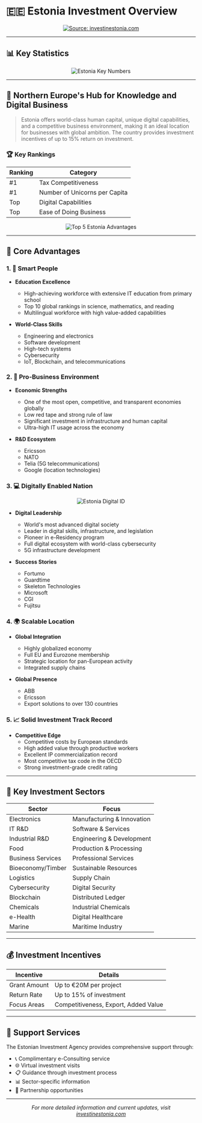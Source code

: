 # 🇪🇪 Estonia Investment Overview

<div align="center">

[![Source: investinestonia.com](https://img.shields.io/badge/Source-investinestonia.com-blue)](https://investinestonia.com/)

</div>

---

## 📊 Key Statistics

<div align="center">

![Estonia Key Numbers](Estonia_numbers.png)

</div>

---

## 🌟 Northern Europe's Hub for Knowledge and Digital Business

> Estonia offers world-class human capital, unique digital capabilities, and a competitive business environment, making it an ideal location for businesses with global ambition. The country provides investment incentives of up to 15% return on investment.

### 🏆 Key Rankings

<div align="center">

| Ranking | Category |
|---------|----------|
| #1 | Tax Competitiveness |
| #1 | Number of Unicorns per Capita |
| Top | Digital Capabilities |
| Top | Ease of Doing Business |

</div>

<div align="center">

![Top 5 Estonia Advantages](top-5_Estonia.jpg)

</div>

---

## 💪 Core Advantages

### 1. 👥 Smart People

- **Education Excellence**
  - High-achieving workforce with extensive IT education from primary school
  - Top 10 global rankings in science, mathematics, and reading
  - Multilingual workforce with high value-added capabilities

- **World-Class Skills**
  - Engineering and electronics
  - Software development
  - High-tech systems
  - Cybersecurity
  - IoT, Blockchain, and telecommunications

### 2. 🏢 Pro-Business Environment

- **Economic Strengths**
  - One of the most open, competitive, and transparent economies globally
  - Low red tape and strong rule of law
  - Significant investment in infrastructure and human capital
  - Ultra-high IT usage across the economy

- **R&D Ecosystem**
  - Ericsson
  - NATO
  - Telia (5G telecommunications)
  - Google (location technologies)

### 3. 💻 Digitally Enabled Nation

<div align="center">

![Estonia Digital ID](EstoniaID.jpg)

</div>

- **Digital Leadership**
  - World's most advanced digital society
  - Leader in digital skills, infrastructure, and legislation
  - Pioneer in e-Residency program
  - Full digital ecosystem with world-class cybersecurity
  - 5G infrastructure development

- **Success Stories**
  - Fortumo
  - Guardtime
  - Skeleton Technologies
  - Microsoft
  - CGI
  - Fujitsu

### 4. 🌍 Scalable Location

- **Global Integration**
  - Highly globalized economy
  - Full EU and Eurozone membership
  - Strategic location for pan-European activity
  - Integrated supply chains

- **Global Presence**
  - ABB
  - Ericsson
  - Export solutions to over 130 countries

### 5. 📈 Solid Investment Track Record

- **Competitive Edge**
  - Competitive costs by European standards
  - High added value through productive workers
  - Excellent IP commercialization record
  - Most competitive tax code in the OECD
  - Strong investment-grade credit rating

---

## 🎯 Key Investment Sectors

<div align="center">

| Sector | Focus |
|--------|-------|
| Electronics | Manufacturing & Innovation |
| IT R&D | Software & Services |
| Industrial R&D | Engineering & Development |
| Food | Production & Processing |
| Business Services | Professional Services |
| Bioeconomy/Timber | Sustainable Resources |
| Logistics | Supply Chain |
| Cybersecurity | Digital Security |
| Blockchain | Distributed Ledger |
| Chemicals | Industrial Chemicals |
| e-Health | Digital Healthcare |
| Marine | Maritime Industry |

</div>

---

## 💰 Investment Incentives

<div align="center">

| Incentive | Details |
|-----------|---------|
| Grant Amount | Up to €20M per project |
| Return Rate | Up to 15% of investment |
| Focus Areas | Competitiveness, Export, Added Value |

</div>

---

## 🤝 Support Services

The Estonian Investment Agency provides comprehensive support through:

- 📞 Complimentary e-Consulting service
- 🌐 Virtual investment visits
- 📋 Guidance through investment process
- 📊 Sector-specific information
- 🤝 Partnership opportunities

---

<div align="center">

*For more detailed information and current updates, visit [investinestonia.com](https://investinestonia.com/)*

</div> 